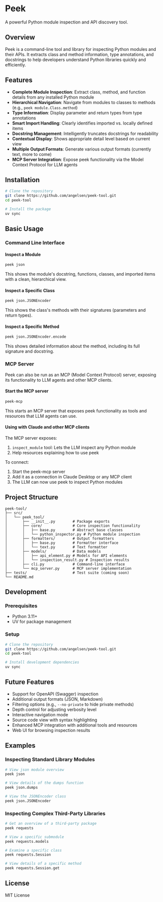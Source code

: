 # Peek

A powerful Python module inspection and API discovery tool.

## Overview

Peek is a command-line tool and library for inspecting Python modules and their APIs. It extracts class and method information, type annotations, and docstrings to help developers understand Python libraries quickly and efficiently.

## Features

- **Complete Module Inspection**: Extract class, method, and function details from any installed Python module
- **Hierarchical Navigation**: Navigate from modules to classes to methods (e.g., `peek module.Class.method`)
- **Type Information**: Display parameter and return types from type annotations
- **Smart Import Handling**: Clearly identifies imported vs. locally defined items
- **Docstring Management**: Intelligently truncates docstrings for readability
- **Contextual Display**: Shows appropriate detail level based on current view
- **Multiple Output Formats**: Generate various output formats (currently text, more to come)
- **MCP Server Integration**: Expose peek functionality via the Model Context Protocol for LLM agents

## Installation

```bash
# Clone the repository
git clone https://github.com/angelsen/peek-tool.git
cd peek-tool

# Install the package
uv sync
```

## Basic Usage

### Command Line Interface

#### Inspect a Module

```bash
peek json
```

This shows the module's docstring, functions, classes, and imported items with a clean, hierarchical view.

#### Inspect a Specific Class

```bash
peek json.JSONEncoder
```

This shows the class's methods with their signatures (parameters and return types).

#### Inspect a Specific Method

```bash
peek json.JSONEncoder.encode
```

This shows detailed information about the method, including its full signature and docstring.

### MCP Server

Peek can also be run as an MCP (Model Context Protocol) server, exposing its functionality to LLM agents and other MCP clients.

#### Start the MCP server

```bash
peek-mcp
```

This starts an MCP server that exposes peek functionality as tools and resources that LLM agents can use.

#### Using with Claude and other MCP clients

The MCP server exposes:

1. `inspect_module` tool: Lets the LLM inspect any Python module
2. Help resources explaining how to use peek

To connect:
1. Start the peek-mcp server
2. Add it as a connection in Claude Desktop or any MCP client
3. The LLM can now use peek to inspect Python modules

## Project Structure

```
peek-tool/
├── src/
│   └── peek_tool/
│       ├── __init__.py        # Package exports
│       ├── core/              # Core inspection functionality
│       │   ├── base.py        # Abstract base classes
│       │   └── python_inspector.py # Python module inspection
│       ├── formatters/        # Output formatters
│       │   ├── base.py        # Formatter interface
│       │   └── text.py        # Text formatter
│       ├── models/            # Data models
│       │   ├── api_element.py # Models for API elements
│       │   └── inspection_result.py # Inspection results
│       ├── cli.py             # Command-line interface
│       └── mcp_server.py      # MCP server implementation
├── tests/                     # Test suite (coming soon)
└── README.md
```

## Development

### Prerequisites

- Python 3.11+
- UV for package management

### Setup

```bash
# Clone the repository
git clone https://github.com/angelsen/peek-tool.git
cd peek-tool

# Install development dependencies
uv sync
```

## Future Features

- Support for OpenAPI (Swagger) inspection
- Additional output formats (JSON, Markdown)
- Filtering options (e.g., `--no-private` to hide private methods)
- Depth control for adjusting verbosity level
- Interactive navigation mode
- Source code view with syntax highlighting
- Enhanced MCP integration with additional tools and resources
- Web UI for browsing inspection results

## Examples

### Inspecting Standard Library Modules

```bash
# View json module overview
peek json

# View details of the dumps function
peek json.dumps

# View the JSONEncoder class
peek json.JSONEncoder
```

### Inspecting Complex Third-Party Libraries

```bash
# Get an overview of a third-party package
peek requests

# View a specific submodule
peek requests.models

# Examine a specific class
peek requests.Session

# View details of a specific method
peek requests.Session.get
```

## License

MIT License